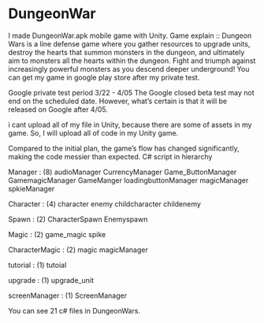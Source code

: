 # DungeonWar
I made DungeonWar.apk mobile game with Unity.
Game explain ::
Dungeon Wars is a line defense game where you gather resources to upgrade units, destroy the hearts that summon monsters in the dungeon, and ultimately aim to monsters all the hearts within the dungeon. Fight and triumph against increasingly powerful monsters as you descend deeper underground!
You can get my game in google play store after my private test.

Google private test period 3/22 - 4/05
The Google closed beta test may not end on the scheduled date. 
However, what’s certain is that it will be released on Google after 4/05.

i cant upload all of my file in Unity, because there are some of assets in my game.
So, I will upload all of code in my Unity game.

Compared to the initial plan, the game’s flow has changed significantly, making the code messier than expected.
C# script in hierarchy

Manager : (8)
audioManager
CurrencyManager
Game_ButtonManager
GamemagicManager
GameManger
loadingbuttonManager
magicManager
spkieManager

Character : (4)
character
enemy
childcharacter
childenemy

Spawn : (2)
CharacterSpawn
Enemyspawn

Magic : (2)
game_magic
spike

CharacterMagic : (2)
magic
magicManager

tutorial : (1)
tutoial

upgrade : (1)
upgrade_unit

screenManager : (1)
ScreenManager

You can see 21 c# files in DungeonWars.


